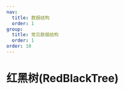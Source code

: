 ```yaml
---
nav:
  title: 数据结构
  order: 1
group:
  title: 常见数据结构
  order: 1
order: 10
---
```


# 红黑树(RedBlackTree)
